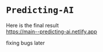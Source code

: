 # ```Predicting-AI```
<bold> Here is the final result </bold> <br>
https://main--predicting-ai.netlify.app  <br>
<p style ="backgroundcolor: red;"> fixing bugs later </p>
